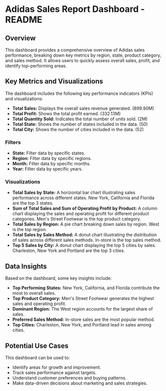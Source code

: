 # Adidas Sales Report Dashboard - README

## Overview

This dashboard provides a comprehensive overview of Adidas sales performance, breaking down key metrics by region, state, product category, and sales method. It allows users to quickly assess overall sales, profit, and identify top-performing areas.

## Key Metrics and Visualizations

The dashboard includes the following key performance indicators (KPIs) and visualizations:

*   **Total Sales:** Displays the overall sales revenue generated. (899.90M)
*   **Total Profit:** Shows the total profit earned. (332.13M)
*   **Total Quantity Sold:**  Indicates the total number of units sold. (2M)
*   **Total State:** Shows the number of states included in the data. (50)
*   **Total City:** Shows the number of cities included in the data. (52)

### Filters

*   **State:** Filter data by specific states.
*   **Region:** Filter data by specific regions.
*   **Month:** Filter data by specific months.
*   **Year:** Filter data by specific years.

### Visualizations

*   **Total Sales by State:** A horizontal bar chart illustrating sales performance across different states.  New York, California and Florida are the top 3 states.
*   **Sum of Total Sales and Sum of Operating Profit by Product:** A column chart displaying the sales and operating profit for different product categories. Men's Street Footwear is the top product category.
*   **Total Sales by Region:** A pie chart breaking down sales by region. West is the top region.
*   **Total Sales by Sales Method:** A donut chart illustrating the distribution of sales across different sales methods. In-store is the top sales method.
*   **Top 5 Sales by City:**  A donut chart displaying the top 5 cities by sales. Charleston, New York and Portland are the top 3 cities.

## Data Insights

Based on the dashboard, some key insights include:

*   **Top Performing States:** New York, California, and Florida contribute the most to overall sales.
*   **Top Product Category:** Men's Street Footwear generates the highest sales and operating profit.
*   **Dominant Region:** The West region accounts for the largest share of sales.
*   **Preferred Sales Method:** In-store sales are the most popular method.
*   **Top Cities:** Charleston, New York, and Portland lead in sales among cities.

## Potential Use Cases

This dashboard can be used to:

*   Identify areas for growth and improvement.
*   Track sales performance against targets.
*   Understand customer preferences and buying patterns.
*   Make data-driven decisions about marketing and sales strategies.
